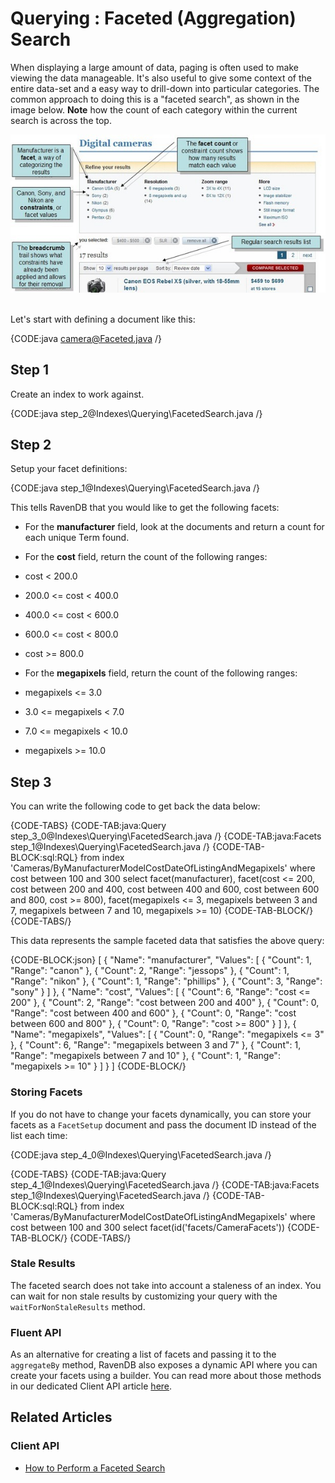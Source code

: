 ﻿# Querying : Faceted (Aggregation) Search

When displaying a large amount of data, paging is often used to make viewing the data manageable. It's also useful to give some context of the entire data-set and a easy way to drill-down into particular categories. The common approach to doing this is a "faceted search", as shown in the image below. __Note__ how the count of each category within the current search is across the top.

![Facets](images\CNET_faceted_search_2.jpg)

<br />
Let's start with defining a document like this:

{CODE:java camera@Faceted.java /}

## Step 1

Create an index to work against. 

{CODE:java step_2@Indexes\Querying\FacetedSearch.java /}

## Step 2

Setup your facet definitions:

{CODE:java step_1@Indexes\Querying\FacetedSearch.java /}

This tells RavenDB that you would like to get the following facets:

* For the **manufacturer** field, look at the documents and return a count for each unique Term found.

* For the **cost** field, return the count of the following ranges:

 * cost < 200.0
 * 200.0 <= cost < 400.0
 * 400.0 <= cost < 600.0
 * 600.0 <= cost < 800.0
 * cost >= 800.0
* For the **megapixels** field, return the count of the following ranges:
 * megapixels <= 3.0
 * 3.0 <= megapixels < 7.0
 * 7.0 <= megapixels < 10.0
 * megapixels >= 10.0

## Step 3

You can write the following code to get back the data below:

{CODE-TABS}
{CODE-TAB:java:Query step_3_0@Indexes\Querying\FacetedSearch.java /}
{CODE-TAB:java:Facets step_1@Indexes\Querying\FacetedSearch.java /}
{CODE-TAB-BLOCK:sql:RQL}
from index 'Cameras/ByManufacturerModelCostDateOfListingAndMegapixels' 
where cost between 100 and 300
select facet(manufacturer), facet(cost <= 200, cost between 200 and 400, cost between 400 and 600, cost between 600 and 800, cost >= 800), facet(megapixels <= 3, megapixels between 3 and 7, megapixels between 7 and 10, megapixels >= 10)
{CODE-TAB-BLOCK/}
{CODE-TABS/}

This data represents the sample faceted data that satisfies the above query:

{CODE-BLOCK:json}
[
    {
        "Name": "manufacturer",
        "Values": [
            {
                "Count": 1,
                "Range": "canon"
            },
            {
                "Count": 2,
                "Range": "jessops"
            },
            {
                "Count": 1,
                "Range": "nikon"
            },
            {
                "Count": 1,
                "Range": "phillips"
            },
            {
                "Count": 3,
                "Range": "sony"
            }
        ]
    },
    {
        "Name": "cost",
        "Values": [
            {
                "Count": 6,
                "Range": "cost <= 200"
            },
            {
                "Count": 2,
                "Range": "cost between 200 and 400"
            },
            {
                "Count": 0,
                "Range": "cost between 400 and 600"
            },
            {
                "Count": 0,
                "Range": "cost between 600 and 800"
            },
            {
                "Count": 0,
                "Range": "cost >= 800"
            }
        ]
    },
    {
        "Name": "megapixels",
        "Values": [
            {
                "Count": 0,
                "Range": "megapixels <= 3"
            },
            {
                "Count": 6,
                "Range": "megapixels between 3 and 7"
            },
            {
                "Count": 1,
                "Range": "megapixels between 7 and 10"
            },
            {
                "Count": 1,
                "Range": "megapixels >= 10"
            }
        ]
    }
]
{CODE-BLOCK/}

### Storing Facets

If you do not have to change your facets dynamically, you can store your facets as a `FacetSetup` document and pass the document ID instead of the list each time:

{CODE:java step_4_0@Indexes\Querying\FacetedSearch.java /}

{CODE-TABS}
{CODE-TAB:java:Query step_4_1@Indexes\Querying\FacetedSearch.java /}
{CODE-TAB:java:Facets step_1@Indexes\Querying\FacetedSearch.java /}
{CODE-TAB-BLOCK:sql:RQL}
from index 'Cameras/ByManufacturerModelCostDateOfListingAndMegapixels' 
where cost between 100 and 300
select facet(id('facets/CameraFacets'))
{CODE-TAB-BLOCK/}
{CODE-TABS/}

### Stale Results

The faceted search does not take into account a staleness of an index. You can wait for non stale results by customizing your query with the `waitForNonStaleResults` method.

### Fluent API

As an alternative for creating a list of facets and passing it to the `aggregateBy` method, RavenDB also exposes a dynamic API where you can create your facets using a builder. You can read more about those methods in our dedicated Client API article [here](../../client-api/session/querying/how-to-perform-a-faceted-search).

## Related Articles

### Client API

- [How to Perform a Faceted Search](../../client-api/session/querying/how-to-perform-a-faceted-search)
